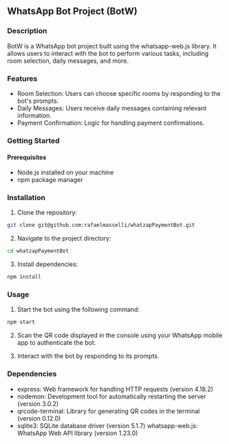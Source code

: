 ## WhatsApp Bot Project (BotW)

### Description

BotW is a WhatsApp bot project built using the whatsapp-web.js library. It allows users to interact with the bot to perform various tasks, including room selection, daily messages, and more.

### Features

- Room Selection: Users can choose specific rooms by responding to the bot's prompts.
- Daily Messages: Users receive daily messages containing relevant information.
- Payment Confirmation: Logic for handling payment confirmations.

### Getting Started

#### Prerequisites

- Node.js installed on your machine
- npm package manager

### Installation

1. Clone the repository:

```bash
git clone git@github.com:rafaelmasselli/whatzapPaymentBot.git
```

2. Navigate to the project directory:

```bash
cd whatzapPaymentBot

```

3. Install dependencies:

```bash
npm install
```

### Usage

1.  Start the bot using the following command:

```bash
npm start
```

2.  Scan the QR code displayed in the console using your WhatsApp mobile app to authenticate the bot.

3.  Interact with the bot by responding to its prompts.

### Dependencies

- express: Web framework for handling HTTP requests (version 4.18.2)
- nodemon: Development tool for automatically restarting the server (version 3.0.2)
- qrcode-terminal: Library for generating QR codes in the terminal (version 0.12.0)
- sqlite3: SQLite database driver (version 5.1.7)
  whatsapp-web.js: WhatsApp Web API library (version 1.23.0)
